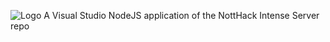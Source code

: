 ![Logo](https://github.com/jauntum/TotallyNotAgario/blob/master/NottHackApp/public/images/TNA.png "Logo")
A Visual Studio NodeJS application of the NottHack Intense Server repo
